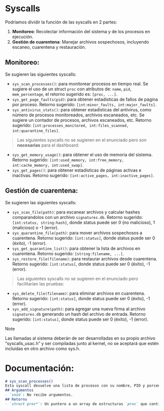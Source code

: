 # Syscalls

Podríamos dividir la función de las syscalls en 2 partes:
1. **Monitoreo**: Recolectar información del sistema y de los procesos en ejecución.
2. **Gestión de cuarentena**: Manejar archivos sospechosos, incluyendo escaneo, cuarentena y restauración.

## Monitoreo:
Se sugieren las siguientes syscalls:
- `sys_scan_processes()`: para monitorear procesos en tiempo real. Se sugiere el uso de un struct `proc` con atributos de: `name`, `pid`, `mem_percentage`, el retorno sugerido es: `[proc, ...]`.
- `sys_get_page_faults(pid)`: para obtener estadísticas de fallos de página por proceso. Retorno sugerido: `[int:minor_faults, int:major_faults]`.
- `sys_antivirus_stats()`: para obtener estadísticas del antivirus, como número de procesos monitoreados, archivos escaneados, etc. Se sugiere un contador de procesos, archivos escaneados, etc. Retorno sugerido: `[int:processes_monitored, int:files_scanned, int:quarantine_files]`.
> Las siguientes syscalls no se sugieren en el enunciado pero son **necesarias** para el dashboard:
- `sys_get_memory_usage()`: para obtener el uso de memoria del sistema. Retorno sugerido: `[int:used_memory, int:free_memory, int:cache_memory, int:used_swap]`.
- `sys_get_pages()`: para obtener estadísticas de páginas activas e inactivas. Retorno sugerido: `[int:active_pages, int:inactive_pages]`.

## Gestión de cuarentena:
Se sugieren las siguientes syscalls:
- `sys_scan_file(path)`: para escanear archivos y calcular hashes comparandolos con un archivo `signatures.db`. Retorno sugerido: `[int:status, string:hash]`, donde status puede ser 0 (no malicioso), 1 (malicioso) o -1 (error).
- `sys_quarantine_file(path)`: para mover archivos sospechosos a cuarentena. Retorno sugerido: `[int:status]`, donde status puede ser 0 (éxito), -1 (error).
- `sys_get_quarantine_list()`: para obtener la lista de archivos en cuarentena. Retorno sugerido: `[string:filename, ...]`.
- `sys_restore_file(filename)`: para restaurar archivos desde cuarentena. Retorno sugerido: `[int:status]`, donde status puede ser 0 (éxito), -1 (error).
> Las siguientes syscalls no se sugieren en el enunciado pero facilitarían las pruebas:
- `sys_delete_file(filename)`: para eliminar archivos en cuarentena. Retorno sugerido: `[int:status]`, donde status puede ser 0 (éxito), -1 (error).
- `sys_add_signature(path)`: para agregar una nueva firma al archivo `signatures.db` generando un hash del archivo de entrada. Retorno sugerido: `[int:status]`, donde status puede ser 0 (éxito), -1 (error).

> [!NOTE]
> Las llamadas al sistema deberán de ser desarrolladas en su propio archivo “syscalls_usac.h” y ser compiladas junto al kernel, no se aceptará que estén incluidas en otro archivo como sys.h.

# Documentación:
```markdown
# sys_scan_processes()
Esta syscall devuelve una lista de procesos con su nombre, PID y porcentaje de memoria utilizada.
## Argumentos
- `void`: No recibe argumentos.
## Retorno
- `struct proc*`: Un puntero a un array de estructuras `proc` que contienen la información de los procesos.
```